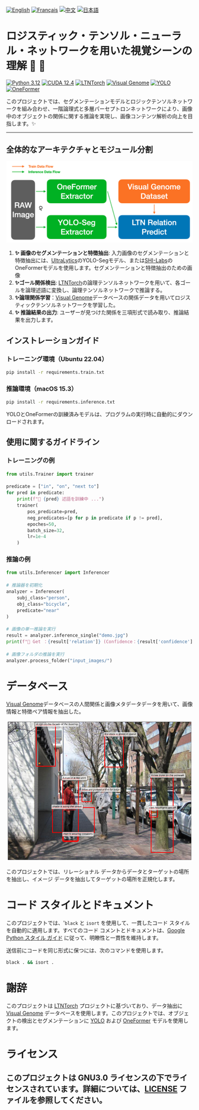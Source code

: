 [![English](https://cdn3.iconfinder.com/data/icons/142-mini-country-flags-16x16px/32/flag-usa2x.png)](/README.md)
[![Français](https://cdn3.iconfinder.com/data/icons/142-mini-country-flags-16x16px/32/flag-france2x.png)](/README/README_fr_FR.md)
[![中文](https://cdn3.iconfinder.com/data/icons/142-mini-country-flags-16x16px/32/flag-china2x.png)](/README/README_zh_CN.md)
[![日本語](https://cdn3.iconfinder.com/data/icons/142-mini-country-flags-16x16px/32/flag-japan2x.png)](/README/README_ja_JP.md)

# ロジスティック・テンソル・ニューラル・ネットワークを用いた視覚シーンの理解 🚀 🤖 

[![Python 3.12](https://img.shields.io/badge/Python-3.12-blue?style=flat-square)](https://www.python.org)
[![CUDA 12.4](https://img.shields.io/badge/CUDA-12.4-red?style=flat-square)](https://developer.nvidia.com/cuda-toolkit)
[![LTNTorch](https://img.shields.io/badge/Project-LTNTorch-9cf?style=flat-square)](https://github.com/tommasocarraro/LTNtorch)
[![Visual Genome](https://img.shields.io/badge/Data-Visual%20Genome-yellow?style=flat-square)](https://homes.cs.washington.edu/~ranjay/visualgenome/index.html)
[![YOLO](https://img.shields.io/badge/Detection-YOLO-orange?style=flat-square)](https://github.com/ultralytics/ultralytics)
[![OneFormer](https://img.shields.io/badge/Segmentation-OneFormer-brightgreen?style=flat-square)](https://github.com/SHI-Labs/OneFormer)

このプロジェクトでは、セグメンテーションモデルとロジックテンソルネットワークを組み合わせ、一階論理式と多層パーセプトロンネットワークにより、画像中のオブジェクトの関係に関する推論を実現し、画像コンテンツ解析の向上を目指します。✨

---

## 全体的なアーキテクチャとモジュール分割
![全体アーキテクチャ](/README/images/Architecture.png)

1. **✨ 画像のセグメンテーションと特徴抽出**: 入力画像のセグメンテーションと特徴抽出には、[UltraLytics](https://docs.ultralytics.com)のYOLO-Segモデル、または[SHI-Labs](https://www.shi-labs.com)のOneFormerモデルを使用します。セグメンテーションと特徴抽出のための画像
2. **✨ゴール関係検出**: [LTNTorch](https://github.com/tommasocarraro/LTNtorch)の論理テンソルネットワークを用いて、各ゴールを論理述語に変換し、論理テンソルネットワークで推論する。
3. **✨論理関係学習**：[Visual Genome](https://homes.cs.washington.edu/~ranjay/visualgenome/index.html)データベースの関係データを用いてロジスティックテンソルネットワークを学習した。
4. **✨ 推論結果の出力**: ユーザーが見つけた関係を三項形式で読み取り、推論結果を出力します。


## インストレーションガイド

### トレーニング環境（Ubuntu 22.04）
```bash
pip install -r requirements.train.txt
```

### 推論環境（macOS 15.3）
```bash
pip install -r requirements.inference.txt
```

YOLOとOneFormerの訓練済みモデルは、プログラムの実行時に自動的にダウンロードされます。

## 使用に関するガイドライン

### トレーニングの例
```Python
from utils.Trainer import trainer

predicate = ["in", "on", "next to"]
for pred in predicate:
    print(f"🚂 {pred} 述語を訓練中 ...")
    trainer(
        pos_predicate=pred,
        neg_predicates=[p for p in predicate if p != pred],
        epoches=50,
        batch_size=32,
        lr=1e-4
    )
```

### 推論の例
```Python
from utils.Inferencer import Inferencer

# 推論器を初期化
analyzer = Inferencer(
    subj_class="person",
    obj_class="bicycle",
    predicate="near"
)

# 画像の単一推論を実行
result = analyzer.inference_single("demo.jpg")
print(f"🔎 Get ：{result['relation']} (Confidence：{result['confidence']:.2f})")

# 画像フォルダの推論を実行
analyzer.process_folder("input_images/")
```

# データベース
[Visual Genome](https://homes.cs.washington.edu/~ranjay/visualgenome/index.html)データベースの人間関係と画像メタデータデータを用いて、画像情報と特徴ペア情報を抽出した。

![Visual Genole の例](/README/images/Visual_Genome.png)

このプロジェクトでは、リレーショナル データからデータとターゲットの場所を抽出し、イメージ データを抽出してターゲットの場所を正規化します。

# コード スタイルとドキュメント
このプロジェクトでは、'```black``` と ```isort``` を使用して、一貫したコード スタイルを自動的に適用します。すべてのコード コメントとドキュメントは、[Google Python スタイル ガイド](https://google.github.io/styleguide/) に従って、明瞭性と一貫性を維持します。

送信前にコードを同じ形式に保つには、次のコマンドを使用します。
```bash
black . && isort .
```
# 謝辞
このプロジェクトは [LTNTorch](https://github.com/tommasocarraro/LTNtorch) プロジェクトに基づいており、データ抽出に [Visual Genome](https://homes.cs.washington.edu/~ranjay/visualgenome/api_beginners_tutorial.html) データベースを使用します。このプロジェクトでは、オブジェクトの検出とセグメンテーションに [YOLO](https://doc.ultralytics.com) および [OneFormer](https://www.shi-labs.com) モデルを使用します。

# ライセンス
このプロジェクトは GNU3.0 ライセンスの下でライセンスされています。詳細については、[LICENSE](/LICENSE) ファイルを参照してください。
---